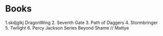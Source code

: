 # Books
1.skdjglkj DragonWing
2. Seventh Gate
3. Path of Daggers
4. Stormbringer
5. Twilight
6. Percy Jackson Series
Beyond Shame // Mattye